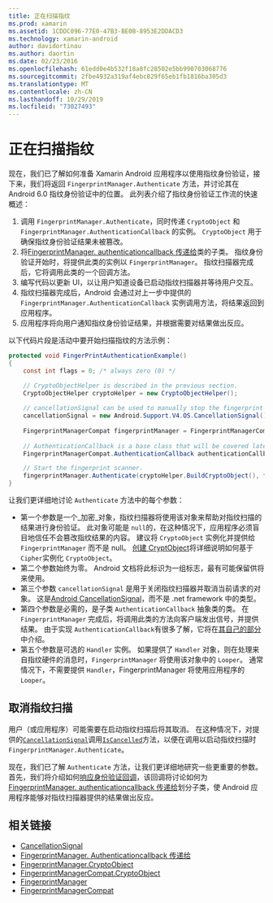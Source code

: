 ```yaml
---
title: 正在扫描指纹
ms.prod: xamarin
ms.assetid: 1CDDC096-77E0-47B3-BE0B-8953E2DDACD3
ms.technology: xamarin-android
author: davidortinau
ms.author: daortin
ms.date: 02/23/2016
ms.openlocfilehash: 61edd0e4b532f18a8fc28502e5bb990703068776
ms.sourcegitcommit: 2fbe4932a319af4ebc829f65eb1fb1816ba305d3
ms.translationtype: MT
ms.contentlocale: zh-CN
ms.lasthandoff: 10/29/2019
ms.locfileid: "73027493"
---
```

# <a name="scanning-for-fingerprints"></a>正在扫描指纹

现在，我们已了解如何准备 Xamarin Android 应用程序以使用指纹身份验证，接下来，我们将返回 `FingerprintManager.Authenticate` 方法，并讨论其在 Android 6.0 指纹身份验证中的位置。 此列表介绍了指纹身份验证工作流的快速概述：

1. 调用 `FingerprintManager.Authenticate`，同时传递 `CryptoObject` 和 `FingerprintManager.AuthenticationCallback` 的实例。 `CryptoObject` 用于确保指纹身份验证结果未被篡改。 
2. 将[FingerprintManager. authenticationcallback 传递给](https://developer.android.com/reference/android/hardware/fingerprint/FingerprintManager.AuthenticationCallback.html)类的子类。 指纹身份验证开始时，将提供此类的实例以 `FingerprintManager`。 指纹扫描器完成后，它将调用此类的一个回调方法。
3. 编写代码以更新 UI，以让用户知道设备已启动指纹扫描器并等待用户交互。 
4. 指纹扫描器完成后，Android 会通过对上一步中提供的 `FingerprintManager.AuthenticationCallback` 实例调用方法，将结果返回到应用程序。
5. 应用程序将向用户通知指纹身份验证结果，并根据需要对结果做出反应。 

以下代码片段是活动中要开始扫描指纹的方法示例：

```csharp
protected void FingerPrintAuthenticationExample()
{
    const int flags = 0; /* always zero (0) */

    // CryptoObjectHelper is described in the previous section.
    CryptoObjectHelper cryptoHelper = new CryptoObjectHelper();    
    
    // cancellationSignal can be used to manually stop the fingerprint scanner. 
    cancellationSignal = new Android.Support.V4.OS.CancellationSignal();
    
    FingerprintManagerCompat fingerprintManager = FingerprintManagerCompat.From(this);
    
    // AuthenticationCallback is a base class that will be covered later on in this guide.
    FingerprintManagerCompat.AuthenticationCallback authenticationCallback = new MyAuthCallbackSample(this);

    // Start the fingerprint scanner.
    fingerprintManager.Authenticate(cryptoHelper.BuildCryptoObject(), flags, cancellationSignal, authenticationCallback, null);
}
```

让我们更详细地讨论 `Authenticate` 方法中的每个参数：

- 第一个参数是一个_加密_对象，指纹扫描器将使用该对象来帮助对指纹扫描的结果进行身份验证。 此对象可能是 `null`的，在这种情况下，应用程序必须盲目地信任不会篡改指纹结果的内容。 建议将 `CryptoObject` 实例化并提供给 `FingerprintManager` 而不是 null。 [创建 CryptObject](~/android/platform/fingerprint-authentication/creating-a-cryptoobject.md)将详细说明如何基于 `Cipher`实例化 `CryptoObject`。
- 第二个参数始终为零。 Android 文档将此标识为一组标志，最有可能保留供将来使用。 
- 第三个参数 `cancellationSignal` 是用于关闭指纹扫描器并取消当前请求的对象。 这是[Android CancellationSignal](https://developer.android.com/reference/android/os/CancellationSignal.html)，而不是 .net framework 中的类型。
- 第四个参数是必需的，是子类 `AuthenticationCallback` 抽象类的类。 在 `FingerprintManager` 完成后，将调用此类的方法向客户端发出信号，并提供结果。 由于实现 `AuthenticationCallback`有很多了解，它将在[其自己的部分](~/android/platform/fingerprint-authentication/fingerprint-authentication-callbacks.md)中介绍。
- 第五个参数是可选的 `Handler` 实例。 如果提供了 `Handler` 对象，则在处理来自指纹硬件的消息时，`FingerprintManager` 将使用该对象中的 `Looper`。 通常情况下，不需要提供 `Handler`，FingerprintManager 将使用应用程序的 `Looper`。

## <a name="cancelling-a-fingerprint-scan"></a>取消指纹扫描

用户（或应用程序）可能需要在启动指纹扫描后将其取消。 在这种情况下，对提供的[`CancellationSignal`](https://developer.android.com/reference/android/os/CancellationSignal.html)调用[`IsCancelled`](https://developer.android.com/reference/android/os/CancellationSignal.html#isCanceled())方法，以便在调用以启动指纹扫描时 `FingerprintManager.Authenticate`。

现在，我们已了解 `Authenticate` 方法，让我们更详细地研究一些更重要的参数。 首先，我们将介绍如何[响应身份验证回调](~/android/platform/fingerprint-authentication/fingerprint-authentication-callbacks.md)，该回调将讨论如何为[FingerprintManager. authenticationcallback 传递给](https://developer.android.com/reference/android/hardware/fingerprint/FingerprintManager.AuthenticationCallback.html)划分子类，使 Android 应用程序能够对指纹扫描器提供的结果做出反应。

## <a name="related-links"></a>相关链接

- [CancellationSignal](https://developer.android.com/reference/android/os/CancellationSignal.html)
- [FingerprintManager. Authenticationcallback 传递给](https://developer.android.com/reference/android/hardware/fingerprint/FingerprintManager.AuthenticationCallback.html)
- [FingerprintManager.CryptoObject](https://developer.android.com/reference/android/hardware/fingerprint/FingerprintManager.CryptoObject.html)
- [FingerprintManagerCompat.CryptoObject](https://developer.android.com/reference/android/support/v4/hardware/fingerprint/FingerprintManagerCompat.CryptoObject.html)
- [FingerprintManager](https://developer.android.com/reference/android/hardware/fingerprint/FingerprintManager.html)
- [FingerprintManagerCompat](https://developer.android.com/reference/android/support/v4/hardware/fingerprint/FingerprintManagerCompat.html)
